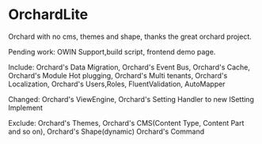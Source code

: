 # OrchardLite
Orchard with no cms, themes and shape,  thanks the great orchard project.


Pending work:
     OWIN Support,build script, frontend demo page.



Include:
   Orchard's Data Migration,
   Orchard's Event Bus,
   Orchard's Cache,
   Orchard's Module Hot plugging,
   Orchard's Multi tenants,
   Orchard's Localization,
   Orchard's Users,Roles,
   FluentValidation, AutoMapper


Changed:
  Orchard's ViewEngine,
  Orchard's Setting Handler to new ISetting Implement
  

Exclude:
   Orchard's Themes, 
   Orchard's CMS(Content Type, Content Part and so on),
   Orchard's Shape(dynamic)
   Orchard's Command